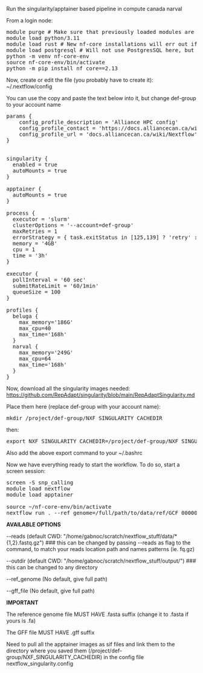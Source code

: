 Run the singularity/apptainer based pipeline in compute canada narval



From a login node:

<pre>module purge # Make sure that previously loaded modules are not polluting the installation 
module load python/3.11
module load rust # New nf-core installations will err out if rust hasn't been loaded
module load postgresql # Will not use PostgresSQL here, but some Python modules which list psycopg2 as a dependency in the installation would crash without it.
python -m venv nf-core-env
source nf-core-env/bin/activate
python -m pip install nf_core==2.13</pre>


Now, create or edit the file (you probably have to create it):  ~/.nextflow/config   

You can use the copy and paste the text below into it, but change def-group to your account name

<pre>params {
    config_profile_description = 'Alliance HPC config'
    config_profile_contact = 'https://docs.alliancecan.ca/wiki/Technical_support'
    config_profile_url = 'docs.alliancecan.ca/wiki/Nextflow'
}


singularity {
  enabled = true
  autoMounts = true
}

apptainer {
  autoMounts = true
}

process {
  executor = 'slurm'
  clusterOptions = '--account=def-group'
  maxRetries = 1
  errorStrategy = { task.exitStatus in [125,139] ? 'retry' : 'finish' }
  memory = '4GB'
  cpu = 1
  time = '3h'
}

executor {
  pollInterval = '60 sec'
  submitRateLimit = '60/1min'
  queueSize = 100
}

profiles {
  beluga {
    max_memory='186G'
    max_cpu=40
    max_time='168h'
  }
  narval {
    max_memory='249G'
    max_cpu=64
    max_time='168h'
  }
}
</pre>



Now, download all the singularity images needed: https://github.com/RepAdapt/singularity/blob/main/RepAdaptSingularity.md

Place them here (replace def-group with your account name):
<pre>mkdir /project/def-group/NXF_SINGULARITY_CACHEDIR</pre>
then:
<pre>export NXF_SINGULARITY_CACHEDIR=/project/def-group/NXF_SINGULARITY_CACHEDIR</pre>

Also add the above export command to your ~/.bashrc


Now we have everything ready to start the workflow.
To do so, start a screen session:

<pre>screen -S snp_calling
module load nextflow
module load apptainer

source ~/nf-core-env/bin/activate
nextflow run . --ref_genome=/full/path/to/data/ref/GCF_000001735.4_TAIR10.1_genomic.fasta --gff_file=/full/path/to/data/genes/genes.gff -profile narval -config nextflow_singularity.config -w /path/to/work/
</pre>


<b>AVAILABLE OPTIONS</b>

--reads (default CWD: "/home/gabnoc/scratch/nextflow_stuff/data/*{1,2}.fastq.gz") ### this can be changed by passing --reads as flag to the command, to match your reads location path and names patterns (ie. fq.gz)

--outdir (default CWD: "/home/gabnoc/scratch/nextflow_stuff/output/") ### this can be changed to any directory

--ref_genome (No default, give full path)

--gff_file (No default, give full path)


<b>IMPORTANT</b>

The reference genome file MUST HAVE .fasta suffix (change it to .fasta if yours is .fa)

The GFF file MUST HAVE .gff suffix

Need to pull all the apptainer images as sif files and link them to the directory where you saved  them (/project/def-group/NXF_SINGULARITY_CACHEDIR) in the config file nextflow_singularity.config
